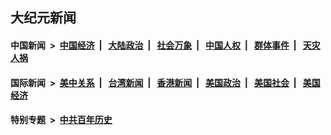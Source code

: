 ## 大纪元新闻

#### 中国新闻 &nbsp;>&nbsp; [中国经济](indexes/ncid283/README.md?06091645) &nbsp;| &nbsp; [大陆政治](indexes/ncid277/README.md?06091645) &nbsp;| &nbsp; [社会万象](indexes/ncid282/README.md?06091645) &nbsp;| &nbsp; [中国人权](indexes/ncid278/README.md?06091645) &nbsp;| &nbsp; [群体事件](indexes/ncid279/README.md?06091645) &nbsp;| &nbsp; [天灾人祸](indexes/ncid280/README.md?06091645)

#### 国际新闻 &nbsp;>&nbsp; [美中关系](indexes/nf1412576/README.md?06091645) &nbsp;| &nbsp; [台湾新闻](indexes/ncid1349361/README.md?06091645) &nbsp;| &nbsp; [香港新闻](indexes/ncid1349362/README.md?06091645) &nbsp;| &nbsp; [美国政治](indexes/ncid1078159/README.md?06091645) &nbsp;| &nbsp; [美国社会](indexes/ncid1078160/README.md?06091645) &nbsp;| &nbsp; [美国经济](indexes/ncid1078158/README.md?06091645)

#### 特别专题 &nbsp;>&nbsp; [中共百年历史](https://github.com/easy2view/epoch-special/blob/master/README.md?06091645)  
